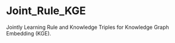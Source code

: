 # Joint_Rule_KGE

[//]:
    b

Jointly Learning Rule and Knowledge Triples for Knowledge Graph Embedding (KGE).
